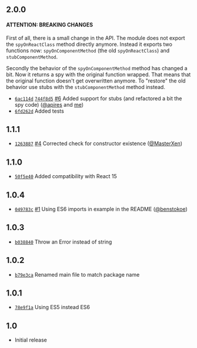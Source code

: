 ## 2.0.0

#### ATTENTION: BREAKING CHANGES

First of all, there is a small change in the API. The module does not export the `spyOnReactClass` method directly anymore. Instead it exports two functions now: `spyOnComponentMethod` (the old `spyOnReactClass`) and `stubComponentMethod`.

Secondly the behavior of the `spyOnComponentMethod` method has changed a bit. Now it returns a spy with the original function wrapped. That means that the original function doesn't get overwritten anymore. To "restore" the old behavior use stubs with the `stubComponentMethod` method instead.

* [`6ac114d`](https://github.com/levrik/sinon-spy-react/commit/6ac114df5055aa0700a86fab62bf3a0eee051fa8)
  [`744f8d5`](https://github.com/levrik/sinon-spy-react/commit/744f8d539a69e31e8a52d561643899effdf91ad3)
  [#6](https://github.com/levrik/sinon-spy-react/pull/6)
  Added support for stubs (and refactored a bit the spy code)
  ([@apires](https://github.com/apires) and [me](https://github.com/levrik))
* [`6fd262d`](https://github.com/levrik/sinon-spy-react/commit/6fd262df5e438ffd67dadf90fcb381c22ba87ff9) Added tests

## 1.1.1

* [`1263887`](https://github.com/levrik/sinon-spy-react/commit/1263887bcd8b585574c2bb3a556e3ef648dd7eb2)
  [#4](https://github.com/levrik/sinon-spy-react/pull/4)
  Corrected check for constructor existence
  ([@MasterXen](https://github.com/MasterXen))

## 1.1.0

* [`50f5e40`](https://github.com/levrik/sinon-spy-react/commit/50f5e40a47e3b3355365174e0b042055d1757e9f)
  Added compatibility with React 15

## 1.0.4

* [`049783c`](https://github.com/levrik/sinon-spy-react/commit/049783c48ec3de8db94c8ba1d1cb0e078fe74521)
  [#1](https://github.com/levrik/sinon-spy-react/pull/1)
  Using ES6 imports in example in the README
  ([@benstokoe](https://github.com/benstokoe))

## 1.0.3

* [`b038840`](https://github.com/levrik/sinon-spy-react/commit/b03884099992bad40e50e0ea8e39b4995097eba2)
  Throw an Error instead of string

## 1.0.2

* [`b79e3ca`](https://github.com/levrik/sinon-spy-react/commit/b79e3ca2aa040ae664e9cb21a8198280e2bf3537)
  Renamed main file to match package name

## 1.0.1

* [`78e9f1a`](https://github.com/levrik/sinon-spy-react/commit/78e9f1a1a39aeaa7a68a7a8e8c2e3bfeddbb87e2)
  Using ES5 instead ES6

## 1.0

* Initial release
